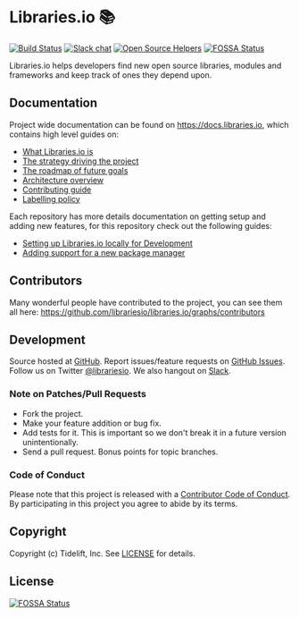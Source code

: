 # Libraries.io &#128218;

[![Build Status](https://travis-ci.org/librariesio/libraries.io.svg?branch=master)](https://travis-ci.org/librariesio/libraries.io)
[![Slack chat](https://slack.libraries.io/badge.svg)](https://slack.libraries.io)
[![Open Source Helpers](https://www.codetriage.com/librariesio/libraries.io/badges/users.svg)](https://www.codetriage.com/librariesio/libraries.io)
[![FOSSA Status](https://app.fossa.io/api/projects/git%2Bgithub.com%2Ft438879%2Flibraries.io.svg?type=shield)](https://app.fossa.io/projects/git%2Bgithub.com%2Ft438879%2Flibraries.io?ref=badge_shield)

Libraries.io helps developers find new open source libraries, modules and frameworks and keep track of ones they depend upon.

## Documentation

Project wide documentation can be found on https://docs.libraries.io, which contains high level guides on:

- [What Libraries.io is](https://docs.libraries.io/)
- [The strategy driving the project](https://docs.libraries.io/strategy)
- [The roadmap of future goals](https://docs.libraries.io/roadmap)
- [Architecture overview](https://docs.libraries.io/overview)
- [Contributing guide](https://docs.libraries.io/contributorshandbook)
- [Labelling policy](https://docs.libraries.io/labelling)

Each repository has more details documentation on getting setup and adding new features, for this repository check out the following guides:

- [Setting up Libraries.io locally for Development](docs/development-setup.md)
- [Adding support for a new package manager](docs/add-a-package-manager.md)

## Contributors

Many wonderful people have contributed to the project, you can see them all here: https://github.com/librariesio/libraries.io/graphs/contributors

## Development

Source hosted at [GitHub](https://github.com/librariesio/libraries.io).
Report issues/feature requests on [GitHub Issues](https://github.com/librariesio/libraries.io/issues). Follow us on Twitter [@librariesio](https://twitter.com/librariesio). We also hangout on [Slack](https://slack.libraries.io).

### Note on Patches/Pull Requests

 * Fork the project.
 * Make your feature addition or bug fix.
 * Add tests for it. This is important so we don't break it in a future version unintentionally.
 * Send a pull request. Bonus points for topic branches.

### Code of Conduct

Please note that this project is released with a [Contributor Code of Conduct](CODE_OF_CONDUCT.md). By participating in this project you agree to abide by its terms.

## Copyright

Copyright (c) Tidelift, Inc. See [LICENSE](https://github.com/librariesio/libraries.io/blob/master/LICENSE.txt) for details.



## License
[![FOSSA Status](https://app.fossa.io/api/projects/git%2Bgithub.com%2Ft438879%2Flibraries.io.svg?type=large)](https://app.fossa.io/projects/git%2Bgithub.com%2Ft438879%2Flibraries.io?ref=badge_large)